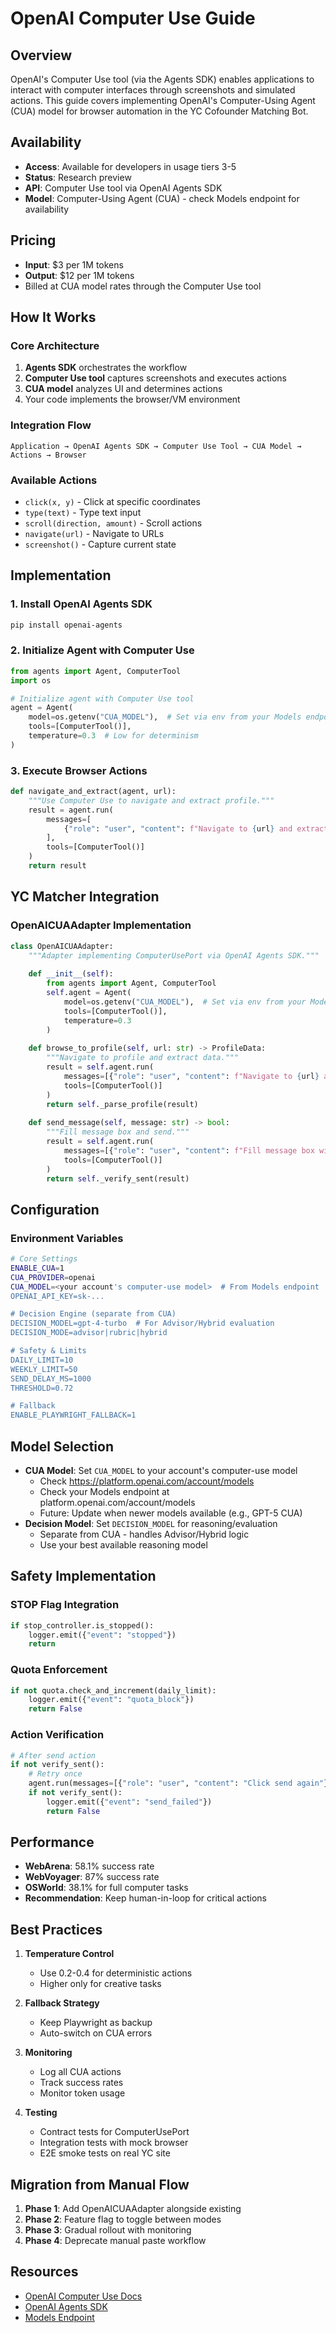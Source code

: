 # OpenAI Computer Use Guide

## Overview
OpenAI's Computer Use tool (via the Agents SDK) enables applications to interact with computer interfaces through screenshots and simulated actions. This guide covers implementing OpenAI's Computer-Using Agent (CUA) model for browser automation in the YC Cofounder Matching Bot.

## Availability
- **Access**: Available for developers in usage tiers 3-5
- **Status**: Research preview
- **API**: Computer Use tool via OpenAI Agents SDK
- **Model**: Computer-Using Agent (CUA) - check Models endpoint for availability

## Pricing
- **Input**: $3 per 1M tokens
- **Output**: $12 per 1M tokens
- Billed at CUA model rates through the Computer Use tool

## How It Works

### Core Architecture
1. **Agents SDK** orchestrates the workflow
2. **Computer Use tool** captures screenshots and executes actions
3. **CUA model** analyzes UI and determines actions
4. Your code implements the browser/VM environment

### Integration Flow
```
Application → OpenAI Agents SDK → Computer Use Tool → CUA Model → Actions → Browser
```

### Available Actions
- `click(x, y)` - Click at specific coordinates
- `type(text)` - Type text input
- `scroll(direction, amount)` - Scroll actions
- `navigate(url)` - Navigate to URLs
- `screenshot()` - Capture current state

## Implementation

### 1. Install OpenAI Agents SDK
```bash
pip install openai-agents
```

### 2. Initialize Agent with Computer Use
```python
from agents import Agent, ComputerTool
import os

# Initialize agent with Computer Use tool
agent = Agent(
    model=os.getenv("CUA_MODEL"),  # Set via env from your Models endpoint
    tools=[ComputerTool()],
    temperature=0.3  # Low for determinism
)
```

### 3. Execute Browser Actions
```python
def navigate_and_extract(agent, url):
    """Use Computer Use to navigate and extract profile."""
    result = agent.run(
        messages=[
            {"role": "user", "content": f"Navigate to {url} and extract profile text"}
        ],
        tools=[ComputerTool()]
    )
    return result
```

## YC Matcher Integration

### OpenAICUAAdapter Implementation
```python
class OpenAICUAAdapter:
    """Adapter implementing ComputerUsePort via OpenAI Agents SDK."""
    
    def __init__(self):
        from agents import Agent, ComputerTool
        self.agent = Agent(
            model=os.getenv("CUA_MODEL"),  # Set via env from your Models endpoint
            tools=[ComputerTool()],
            temperature=0.3
        )
    
    def browse_to_profile(self, url: str) -> ProfileData:
        """Navigate to profile and extract data."""
        result = self.agent.run(
            messages=[{"role": "user", "content": f"Navigate to {url} and extract profile"}],
            tools=[ComputerTool()]
        )
        return self._parse_profile(result)
    
    def send_message(self, message: str) -> bool:
        """Fill message box and send."""
        result = self.agent.run(
            messages=[{"role": "user", "content": f"Fill message box with: {message} and click send"}],
            tools=[ComputerTool()]
        )
        return self._verify_sent(result)
```

## Configuration

### Environment Variables
```bash
# Core Settings
ENABLE_CUA=1
CUA_PROVIDER=openai
CUA_MODEL=<your account's computer-use model>  # From Models endpoint
OPENAI_API_KEY=sk-...

# Decision Engine (separate from CUA)
DECISION_MODEL=gpt-4-turbo  # For Advisor/Hybrid evaluation
DECISION_MODE=advisor|rubric|hybrid

# Safety & Limits
DAILY_LIMIT=10
WEEKLY_LIMIT=50
SEND_DELAY_MS=1000
THRESHOLD=0.72

# Fallback
ENABLE_PLAYWRIGHT_FALLBACK=1
```

## Model Selection
- **CUA Model**: Set `CUA_MODEL` to your account's computer-use model
  - Check https://platform.openai.com/account/models
  - Check your Models endpoint at platform.openai.com/account/models
  - Future: Update when newer models available (e.g., GPT-5 CUA)
- **Decision Model**: Set `DECISION_MODEL` for reasoning/evaluation
  - Separate from CUA - handles Advisor/Hybrid logic
  - Use your best available reasoning model

## Safety Implementation

### STOP Flag Integration
```python
if stop_controller.is_stopped():
    logger.emit({"event": "stopped"})
    return
```

### Quota Enforcement
```python
if not quota.check_and_increment(daily_limit):
    logger.emit({"event": "quota_block"})
    return False
```

### Action Verification
```python
# After send action
if not verify_sent():
    # Retry once
    agent.run(messages=[{"role": "user", "content": "Click send again"}])
    if not verify_sent():
        logger.emit({"event": "send_failed"})
        return False
```

## Performance
- **WebArena**: 58.1% success rate
- **WebVoyager**: 87% success rate
- **OSWorld**: 38.1% for full computer tasks
- **Recommendation**: Keep human-in-loop for critical actions

## Best Practices

1. **Temperature Control**
   - Use 0.2-0.4 for deterministic actions
   - Higher only for creative tasks

2. **Fallback Strategy**
   - Keep Playwright as backup
   - Auto-switch on CUA errors

3. **Monitoring**
   - Log all CUA actions
   - Track success rates
   - Monitor token usage

4. **Testing**
   - Contract tests for ComputerUsePort
   - Integration tests with mock browser
   - E2E smoke tests on real YC site

## Migration from Manual Flow

1. **Phase 1**: Add OpenAICUAAdapter alongside existing
2. **Phase 2**: Feature flag to toggle between modes
3. **Phase 3**: Gradual rollout with monitoring
4. **Phase 4**: Deprecate manual paste workflow

## Resources
- [OpenAI Computer Use Docs](https://platform.openai.com/docs/guides/tools-computer-use)
- [OpenAI Agents SDK](https://openai.github.io/openai-agents-python/)
- [Models Endpoint](https://platform.openai.com/account/models)